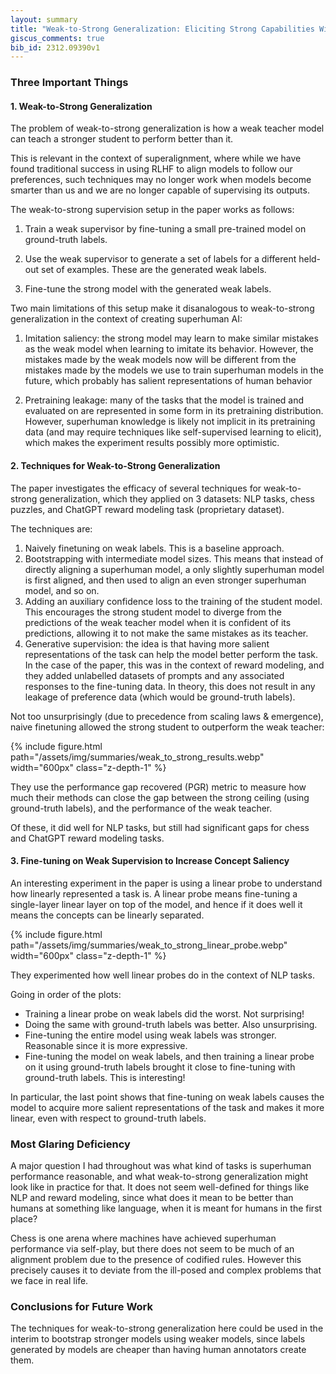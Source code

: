 ```yaml
---
layout: summary
title: "Weak-to-Strong Generalization: Eliciting Strong Capabilities With Weak Supervision"
giscus_comments: true
bib_id: 2312.09390v1
---
```


### Three Important Things

#### 1. Weak-to-Strong Generalization

The problem of weak-to-strong generalization is how a weak teacher model can
teach a stronger student to perform better than it. 

This is relevant in the context of superalignment, where 
while we have found traditional success in using RLHF to align models
to follow our preferences, such techniques may no longer work when models 
become smarter than us and we are no longer capable of supervising its outputs.

The weak-to-strong supervision setup in the paper works as follows:
1. Train a weak supervisor by fine-tuning a small pre-trained model on ground-truth labels.

2. Use the weak supervisor to generate a set of labels for a different held-out
set of examples. These are the generated weak labels.

3. Fine-tune the strong model with the generated weak labels.

Two main limitations of this setup make it disanalogous to
weak-to-strong generalization in the context of creating superhuman AI:
1. Imitation saliency: the strong model may learn to make similar mistakes as the
weak model when learning to imitate its behavior. However, the mistakes made by the weak models now will be different from the
mistakes made by the models we use to train superhuman models
in the future, which probably has salient representations of human behavior

2. Pretraining leakage: many of the tasks that the model is trained and
evaluated on are represented in some form in its pretraining distribution.
However, superhuman knowledge is likely not implicit in its pretraining data
(and may require techniques like self-supervised learning to elicit), which
makes the experiment results possibly more optimistic.

#### 2. Techniques for Weak-to-Strong Generalization

The paper investigates the efficacy of several techniques for weak-to-strong
generalization, which they applied on 3 datasets: NLP tasks, chess puzzles, and
ChatGPT reward modeling task (proprietary dataset).

The techniques are:

1. Naively finetuning on weak labels. This is a baseline approach.
2. Bootstrapping with intermediate model sizes. This means that instead of
directly aligning a superhuman model, a only slightly superhuman model is first aligned, and then used to align an even stronger superhuman model, and so on.
3. Adding an auxiliary confidence loss to the training of the student model.
This encourages the strong student model to diverge from the predictions of the
weak teacher model when it is confident of its predictions, allowing it to not make the same mistakes as its teacher.
4. Generative supervision: the idea is that having more salient representations
of the task can help the model better perform the task. In the case of the paper, this was in the context of reward modeling, and they added unlabelled datasets of prompts and any associated responses
to the fine-tuning data. In theory, this does not result in any leakage of preference data (which would be ground-truth labels).

Not too unsurprisingly (due to precedence from scaling laws & emergence), naive finetuning allowed the strong
student to outperform the weak teacher:

{% include figure.html
    path="/assets/img/summaries/weak_to_strong_results.webp"
    width="600px"
    class="z-depth-1"
%}

They use the performance gap recovered (PGR) metric to measure how much their methods can close the gap between the strong ceiling (using ground-truth labels), and the performance of the weak teacher.

Of these, it did well for NLP tasks, but still had significant gaps for chess and ChatGPT reward modeling tasks.

#### 3. Fine-tuning on Weak Supervision to Increase Concept Saliency

An interesting experiment in the paper is using a linear probe to
understand how linearly represented a task is.
A linear probe means fine-tuning a single-layer linear layer on top of the model,
and hence if it does well it means the concepts can be linearly 
separated.

{% include figure.html
    path="/assets/img/summaries/weak_to_strong_linear_probe.webp"
    width="600px"
    class="z-depth-1"
%}

They experimented how well linear probes do in the context of NLP tasks.

Going in order of the plots:
* Training a linear probe on weak labels did the worst. Not surprising!
* Doing the same with ground-truth labels was better. Also unsurprising.
* Fine-tuning the entire model using weak labels was stronger. Reasonable since it is more expressive.
* Fine-tuning the model on weak labels, and then training a linear probe on it using ground-truth labels brought it close to fine-tuning with ground-truth labels. This is interesting!

In particular, the last point shows that fine-tuning on weak labels causes the
model to acquire more salient representations of the task and makes it more
linear, even with respect to ground-truth labels.

### Most Glaring Deficiency

A major question I had throughout was what kind of tasks is superhuman
performance reasonable, and what weak-to-strong generalization might look like
in practice for that. It does not seem well-defined for things like NLP and
reward modeling, since what does it mean to be better than humans at something
like language, when it is meant for humans in the first place?

Chess is one arena where machines have achieved superhuman performance via self-play, but there does not seem to be much of
an alignment problem due to the presence of codified rules.
However this precisely causes it to deviate from the ill-posed
and complex problems that we face in real life.

### Conclusions for Future Work

The techniques for weak-to-strong generalization here could be used in the interim to bootstrap stronger models using weaker models,
since labels generated by models are cheaper than having human annotators create them.